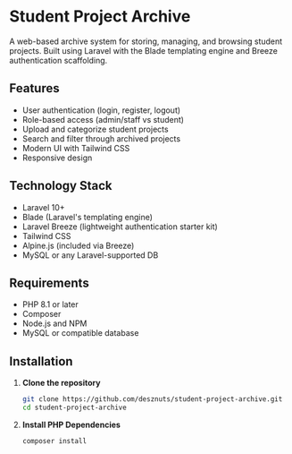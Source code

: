 # Student Project Archive

A web-based archive system for storing, managing, and browsing student projects. Built using Laravel with the Blade templating engine and Breeze authentication scaffolding.

## Features

- User authentication (login, register, logout)
- Role-based access (admin/staff vs student)
- Upload and categorize student projects
- Search and filter through archived projects
- Modern UI with Tailwind CSS
- Responsive design

## Technology Stack

- Laravel 10+
- Blade (Laravel's templating engine)
- Laravel Breeze (lightweight authentication starter kit)
- Tailwind CSS
- Alpine.js (included via Breeze)
- MySQL or any Laravel-supported DB

## Requirements

- PHP 8.1 or later
- Composer
- Node.js and NPM
- MySQL or compatible database

## Installation

1. **Clone the repository**
   ```bash
   git clone https://github.com/desznuts/student-project-archive.git
   cd student-project-archive

2. **Install PHP Dependencies**
   ```bash
   composer install

